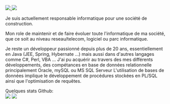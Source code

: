
<a href link="https://www.linkedin.com/in/damien-slowensky-18ba6084/"/> <img src="https://img.shields.io/badge/linkedin--lightgrey?style=social&logo=linkedin"> <a/>
<a href link="mailto:damien.slowensky@gmail.com"/> <img src="https://img.shields.io/badge/Email--lightgrey?style=social&logo=gmail"> <a/>

Je suis actuellement responsable informatique pour une société de construction.

Mon role de maintenir et de faire évoluer toute l'informatique de ma société, que ce soit au niveau reseau/telecom, logiciel ou parc informatique.

Je reste un développeur passionné depuis plus de 20 ans, essentiellement en Java (JEE, Spring, Hybernate ...) mais aussi dans d'autres langages comme C#, Perl, VBA ...
J'ai pu acquérir au travers des mes différents développements, des compétances en base de données relationnelle principalement Oracle, mySQL ou MS SQL Serveur
L'utilisation de bases de données implique le développement de procédures stockées en PL/SQL ainsi que l'optimisation de requêtes.


Quelques stats Github:<br>
<span style="align=center">
  ![](https://github-readme-stats.vercel.app/api/top-langs/?username=DodgerDam&theme=radical&hide_langs_below=8)
  ![](https://github-readme-stats.vercel.app/api?username=DodgerDam&show_icons=true&theme=radical&count_private=true)
</span>



<!---
DodgerDam/DodgerDam is a ✨ special ✨ repository because its `README.md` (this file) appears on your GitHub profile.
You can click the Preview link to take a look at your changes.
--->
